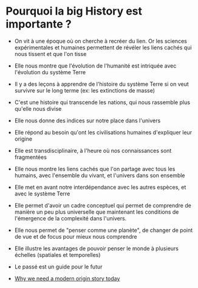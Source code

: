 # Pourquoi la big History est importante ?

- On vit à une époque où on cherche à recréer du lien. Or les sciences expérimentales et humaines permettent de révéler les liens cachés qui nous tissent et que l'on tisse
- Elle nous montre que l'évolution de l'humanité est intriquée avec l'évolution du système Terre
- Il y a des leçons à apprendre de l'histoire du système Terre si on veut survivre sur le long terme (ex: les extinctions de masse)
- C'est une histoire qui transcende les nations, qui nous rassemble plus qu'elle nous divise
- Elle nous donne des indices sur notre place dans l'univers
- Elle répond au besoin qu'ont les civilisations humaines d'expliquer leur origine
- Elle est transdisciplinaire, à l'heure où nos connaissances sont fragmentées
- Elle nous montre les liens cachés que l'on partage avec tous les humains, avec l'ensemble du vivant, et l'univers dans son ensemble
- Elle met en avant notre interdépendance avec les autres espèces, et avec le système Terre
- Elle permet d'avoir un cadre conceptuel qui permet de comprendre de manière un peu plus universelle que maintenant les conditions de l'émergence de la complexité dans l'univers.
- Elle nous permet de "penser comme une planète", de changer de point de vue et de focus pour mieux nous comprendre
- Elle illustre les avantages de pouvoir penser le monde à plusieurs échelles (spatiales et temporelles)
- Le passé est un guide pour le futur

- [Why we need a modern origin story today](sciencenordic.com/why-we-need-modern-origin-story-today?fbclid=IwAR0ivr-bTPKXx2ihbbWlLVnLmS08AvzW8ZyZcXi1wD5ePAWbA97LLH01dD4)
